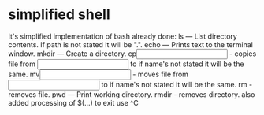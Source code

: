 # simplified shell
It's simplified implementation of bash
already done:
	ls<path> — List directory contents. If path is not stated it will be ".".
	echo — Prints text to the terminal window.
	mkdir<path> — Create a directory.
	cp<input path><output path> - copies file from <input path> to <output path> if name's not stated it will be the same.
	mv<input path><output path> - moves file from <input path> to <output path> if name's not stated it will be the same.
	rm<filename> - removes file.
	pwd — Print working directory.
	rmdir<path> - removes directory.
also added processing of $(...)
to exit use ^C
